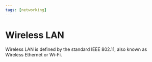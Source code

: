 ```yaml
---
tags: [networking]
---
```


# Wireless LAN

Wireless LAN is defined by the standard IEEE 802.11, also known as Wireless
Ethernet or Wi-Fi.
